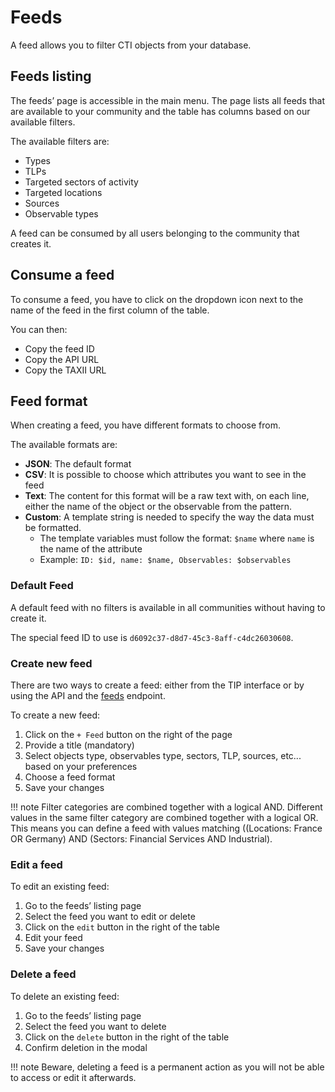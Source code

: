 # Feeds
A feed allows you to filter CTI objects from your database.

## Feeds listing

The feeds’ page is accessible in the main menu. The page lists all feeds that are available to your community and the table has columns based on our available filters.

The available filters are:

- Types
- TLPs
- Targeted sectors of activity
- Targeted locations
- Sources
- Observable types

A feed can be consumed by all users belonging to the community that creates it.

## Consume a feed

To consume a feed, you have to click on the dropdown icon next to the name of the feed in the first column of the table.

You can then:

- Copy the feed ID
- Copy the API URL
- Copy the TAXII URL

## Feed format

When creating a feed, you have different formats to choose from.

The available formats are:

- **JSON**: The default format
- **CSV**: It is possible to choose which attributes you want to see in the feed
- **Text**: The content for this format will be a raw text with, on each line, either the name of the object or the observable from the pattern.
- **Custom**: A template string is needed to specify the way the data must be formatted.
    - The template variables must follow the format: `$name` where `name` is the name of the attribute
    - Example: `ID: $id, name: $name, Observables: $observables`

### Default Feed

A default feed with no filters is available in all communities without having to create it.

The special feed ID to use is `d6092c37-d8d7-45c3-8aff-c4dc26030608`.

### Create new feed

There are two ways to create a feed: either from the TIP interface or by using the API and the [feeds](../../develop/rest_api/intelligence/#operation/post_feeds_resource) endpoint.

To create a new feed:

1. Click on the `+ Feed` button on the right of the page
2. Provide a title (mandatory)
3. Select objects type, observables type, sectors, TLP, sources, etc... based on your preferences
4. Choose a feed format
5. Save your changes

!!! note
    Filter categories are combined together with a logical AND. Different values in the same filter category are combined together with a logical OR. This means you can define a feed with values matching ((Locations: France OR Germany) AND (Sectors: Financial Services AND Industrial).

### Edit a feed

To edit an existing feed:

1. Go to the feeds’ listing page
2. Select the feed you want to edit or delete
3. Click on the `edit` button in the right of the table
4. Edit your feed
5. Save your changes

### Delete a feed

To delete an existing feed:

1. Go to the feeds’ listing page
2. Select the feed you want to delete
3. Click on the `delete` button in the right of the table
4. Confirm deletion in the modal

!!! note
    Beware, deleting a feed is a permanent action as you will not be able to access or edit it afterwards.
